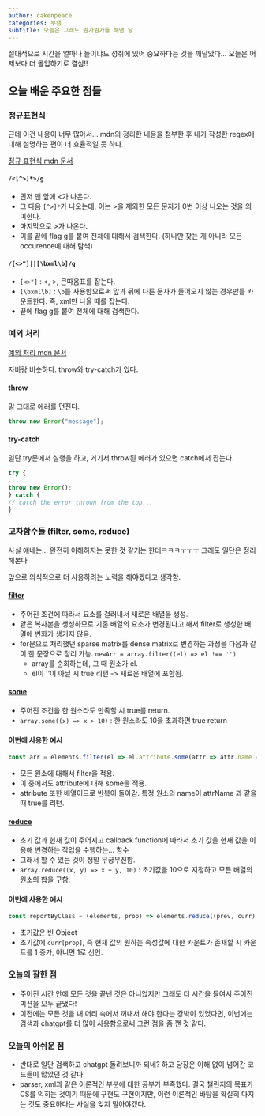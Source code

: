 ```yaml
---
author: cakenpeace
categories: 부캠
subtitle: 오늘은 그래도 뭔가뭔가를 해낸 날
---
```

절대적으로 시간을 얼마나 들이냐도 성취에 있어 중요하다는 것을 깨달았다...
오늘은 어제보다 더 몰입하기로 결심!!

## 오늘 배운 주요한 점들

### 정규표현식

근데 이건 내용이 너무 많아서... 
mdn의 정리한 내용을 첨부한 후 내가 작성한 regex에 대해 설명하는 편이 더 효율적일 듯 하다.

[정규 표현식 mdn 문서](https://developer.mozilla.org/ko/docs/Web/JavaScript/Guide/Regular_expressions)

#### `/<[^>]*>/g`

- 먼저 맨 앞에 <가 나온다.
- 그 다음 `[^>]*`가 나오는데, 이는 >을 제외한 모든 문자가 0번 이상 나오는 것을 의미한다.
- 마지막으로 >가 나온다.
- 이를 끝에 flag g를 붙여 전체에 대해서 검색한다. (하나만 찾는 게 아니라 모든 occurence에 대해 탐색)

#### `/[<>"]||[\bxml\b]/g`

- `[<>"]` : <, >, 큰따옴표를 잡는다.
- `[\bxml\b]` : `\b`를 사용함으로써 앞과 뒤에 다른 문자가 들어오지 않는 경우만틀 카운트한다. 즉, xml만 나올 때를 잡는다.
- 끝에 flag g를 붙여 전체에 대해 검색한다.

### 예외 처리

[예외 처리 mdn 문서](https://developer.mozilla.org/ko/docs/Web/JavaScript/Guide/Control_flow_and_error_handling)

자바랑 비슷하다. 
throw와 try-catch가 있다.

#### throw

말 그대로 에러를 던진다.

```js
throw new Error("message");
```

#### try-catch

일단 try문에서 실행을 하고, 거기서 throw된 에러가 있으면 catch에서 잡는다.

```js
try {
...
throw new Error();
} catch {
// catch the error thrown from the top...
}
```


### 고차함수들 (filter, some, reduce)

사실 얘네는... 완전히 이해하지는 못한 것 같기는 한데ㅋㅋㅋㅜㅜㅜ 그래도 일단은 정리해본다

앞으로 의식적으로 더 사용하려는 노력을 해야겠다고 생각함.

#### [filter](https://developer.mozilla.org/ko/docs/Web/JavaScript/Reference/Global_Objects/Array/filter)

- 주어진 조건에 따라서 요소를 걸러내서 새로운 배열을 생성.
- 얕은 복사본을 생성하므로 기존 배열의 요소가 변경된다고 해서 filter로 생성한 배열에 변화가 생기지 않음.
- for문으로 처리했던 sparse matrix를 dense matrix로 변경하는 과정을 다음과 같이 한 문장으로 정리 가능.
	`newArr = array.filter((el) => el !== '')`
	- array를 순회하는데, 그 때 원소가 el.
	- el이 ''이 아닐 시 true 리턴 -> 새로운 배열에 포함됨.
#### [some](https://developer.mozilla.org/ko/docs/Web/JavaScript/Reference/Global_Objects/Array/some)

- 주어진 조건을 한 원소라도 만족할 시 true를 return.
- `array.some((x) => x > 10)` : 한 원소라도 10을 초과하면 true return

#### 이번에 사용한 예시

```js
const arr = elements.filter(el => el.attribute.some(attr => attr.name === attrName));
```

- 모든 원소에 대해서 filter을 적용.
- 이 중에서도 attribute에 대해 some을 적용.
- attribute 또한 배열이므로 반복이 돌아감. 특정 원소의 name이 attrName 과 같을 때 true를 리턴.

#### [reduce](https://developer.mozilla.org/ko/docs/Web/JavaScript/Reference/Global_Objects/Array/reduce)

- 초기 값과 현재 값이 주어지고 callback function에 따라서 초기 값을 현재 값을 이용해 변경하는 작업을 수행하는... 함수
- 그래서 할 수 있는 것이 정말 무궁무진함.
- `array.reduce((x, y) => x + y, 10)` : 초기값을 10으로 지정하고 모든 배열의 원소의 합을 구함.

#### 이번에 사용한 예시

```js
const reportByClass = (elements, prop) => elements.reduce((prev, curr) => (prev[curr[prop]] = ++prev[curr[prop]] || 1, prev), {});
```

- 초기값은 빈 Object
- 초기값에 `curr[prop]`, 즉 현재 값의 원하는 속성값에 대한 카운트가 존재할 시 카운트를 1 증가, 아니면 1로 선언.

### 오늘의 잘한 점

- 주어진 시간 안에 모든 것을 끝낸 것은 아니었지만 그래도 더 시간을 들여서 주어진 미션을 모두 끝냈다!
- 이전에는 모든 것을 내 머리 속에서 꺼내서 해야 한다는 강박이 있었다면, 이번에는 검색과 chatgpt를 더 많이 사용함으로써 그런 점을 좀 깬 것 같다.

### 오늘의 아쉬운 점

- 반대로 일단 검색하고 chatgpt 돌려보니까 되네? 하고 당장은 이해 없이 넘어간 코드들이 많았던 것 같다. 
- parser, xml과 같은 이론적인 부분에 대한 공부가 부족했다. 결국 챌린지의 목표가 CS를 익히는 것이기 때문에 구현도 구현이지만, 이런 이론적인 바탕을 확실히 다지는 것도 중요하다는 사실을 잊지 말아야겠다.